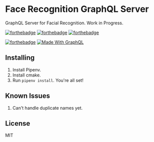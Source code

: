 # Face Recognition GraphQL Server
GraphQL Server for Facial Recognition. Work in Progress.

[![forthebadge](https://forthebadge.com/images/badges/powered-by-electricity.svg)](https://forthebadge.com)
[![forthebadge](https://forthebadge.com/images/badges/gluten-free.svg)](https://forthebadge.com)
[![forthebadge](https://forthebadge.com/images/badges/built-with-love.svg)](https://forthebadge.com)

[![forthebadge](https://forthebadge.com/images/badges/made-with-python.svg)](https://forthebadge.com)
[![Made With GraphQL](https://img.shields.io/badge/made%20with-graphql-e00082.svg?longCache=true&style=for-the-badge)](http://graphene-python.org/)

## Installing
1. Install Pipenv.
2. Install cmake.
3. Run `pipenv install`. You're all set!

## Known Issues
1. Can't handle duplicate names yet.

## License
MIT